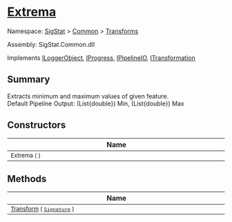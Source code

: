 # [Extrema](./Extrema.md)

Namespace: [SigStat]() > [Common](./../README.md) > [Transforms](./README.md)

Assembly: SigStat.Common.dll

Implements [ILoggerObject](./../ILoggerObject.md), [IProgress](./../Helpers/IProgress.md), [IPipelineIO](./../Pipeline/IPipelineIO.md), [ITransformation](./../ITransformation.md)

## Summary
Extracts minimum and maximum values of given feature.  <br>Default Pipeline Output: (List{double}) Min, (List{double}) Max

## Constructors

| Name | Summary | 
| --- | --- | 
| <div style="width:490px"><sub>Extrema (  )</sub></div>| <sub></sub></div>| <br>


## Methods

| Name | Summary | 
| --- | --- | 
| <div style="width:490px"><sub>[Transform](./Methods/Extrema-100663616.md) ( [`Signature`](./../Signature.md) )</sub></div>| <sub></sub></div>| <br>


